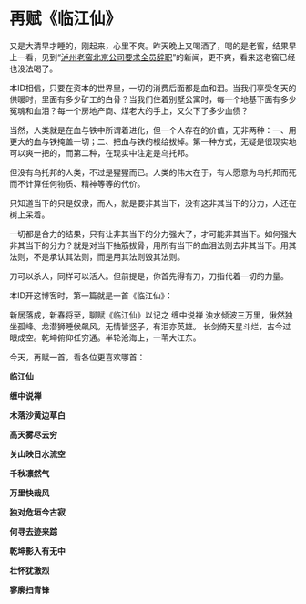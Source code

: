 再赋《临江仙》
====

			

又是大清早才睡的，刚起来，心里不爽。昨天晚上又喝酒了，喝的是老窖，结果早上一看，见到“[泸州老窖北京公司要求全员辞职](http://news.sina.com.cn/c/2007-12-15/023213082412s.shtml)”的新闻，更不爽，看来这老窖已经也没法喝了。

本ID相信，只要在资本的世界里，一切的消费后面都是血和泪。当我们享受冬天的供暖时，里面有多少矿工的白骨？当我们住着别墅公寓时，每一个地基下面有多少冤魂和血泪？每一个房地产商、煤老大的手上，又欠下了多少血债？

当然，人类就是在血与铁中所谓着进化，但一个人存在的价值，无非两种：一、用更大的血与铁掩盖一切；二、把血与铁的根给拔掉。第一种方式，无疑是很现实地可以爽一把的，而第二种，在现实中注定是乌托邦。

但没有乌托邦的人类，不过是猩猩而已。人类的伟大在于，有人愿意为乌托邦而死而不计算任何物质、精神等等的代价。

只知道当下的只是奴隶，而人，就是要非其当下，没有这非其当下的分力，人还在树上呆着。

一切都是合力的结果，只有让非其当下的分力强大了，才可能非其当下。如何强大非其当下的分力？就是对当下抽筋拔骨，用所有当下的血泪法则去非其当下。用其法则，不是承认其法则，而是用其法则毁其法则。

刀可以杀人，同样可以活人。但前提是，你首先得有刀，刀指代着一切的力量。

本ID开这博客时，第一篇就是一首《临江仙》：

新居落成，新春将至，聊赋《临江仙》以记之 缠中说禅 浊水倾波三万里，愀然独坐孤峰。龙潜狮睡候飙风。无情皆竖子，有泪亦英雄。 长剑倚天星斗烂，古今过眼成空。乾坤俯仰任穷通。半轮沧海上，一苇大江东。

今天，再赋一首，看各位更喜欢哪首：

**临江仙**

**缠中说禅**

**木落沙黄边草白**

**高天雾尽云穷**

**关山映日水流空**

**千秋凛然气**

**万里快哉风**

**独对危垣今古寂**

**何寻去迹来踪**

**乾坤影入有无中**

**壮怀犹激烈**

**寥廓扫青锋**
